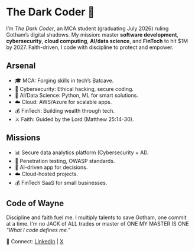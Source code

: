 # The Dark Coder 🦇

I’m *The Dark Coder*, an MCA student (graduating July 2026) ruling Gotham’s digital shadows. My mission: master **software development**, **cybersecurity**, **cloud computing**, **AI/data science**, and **FinTech** to hit $1M by 2027. Faith-driven, I code with discipline to protect and empower.

## Arsenal
- 🎓 MCA: Forging skills in tech’s Batcave.
- 🔐 Cybersecurity: Ethical hacking, secure coding.
- 🤖 AI/Data Science: Python, ML for smart solutions.
- ☁️ Cloud: AWS/Azure for scalable apps.
- 💰 FinTech: Building wealth through tech.
- ⚔️ Faith: Guided by the Lord (Matthew 25:14-30).

## Missions
- 📊 Secure data analytics platform (Cybersecurity + AI).
- 🔐 Penetration testing, OWASP standards.
- 🤖 AI-driven app for decisions.
- ☁️ Cloud-hosted projects.
- 💰 FinTech SaaS for small businesses.

## Code of Wayne
Discipline and faith fuel me. I multiply talents to save Gotham, one commit at a time.
I'm no JACK of ALL trades or master of ONE MY MASTER IS ONE
*“What I code defines me.”*

📡 Connect: [LinkedIn](https://linkedin.com/in/your-profile) | [X](https://x.com/your-handle)

